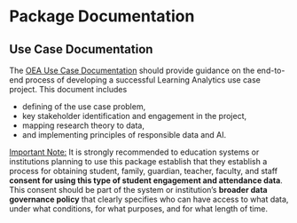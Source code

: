 # Package Documentation

## Use Case Documentation

The [OEA Use Case Documentation](https://github.com/microsoft/OpenEduAnalytics/blob/main/docs/use_cases/Open_Education_Analytics_Use_Case_Template_v3.docx) should provide guidance on the end-to-end process of developing a successful Learning Analytics use case project. This document includes 
 - defining of the use case problem,
 - key stakeholder identification and engagement in the project,
 - mapping research theory to data,
 - and implementing principles of responsible data and AI. 

<ins> Important Note:</ins> It is strongly recommended to education systems or institutions planning to use this package establish that they establish a process for obtaining student, family, guardian, teacher, faculty, and staff **consent for using this type of student engagement and attendance data**. This consent should be part of the system or institution’s **broader data governance policy** that clearly specifies who can have access to what data, under what conditions, for what purposes, and for what length of time.
